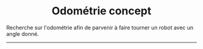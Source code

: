 <center>
<h1> Odométrie concept</h1>
</center>

<p>
    Recherche sur l'odométrie afin de parvenir à faire tourner un robot avec un angle donné.
</p>

---